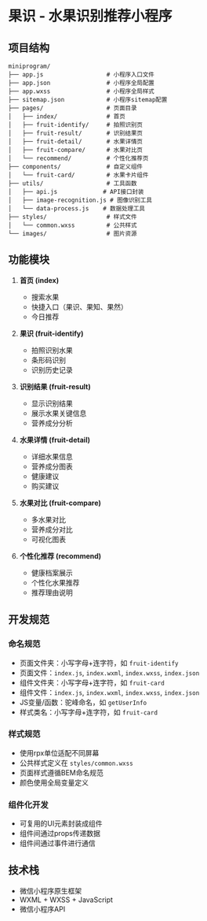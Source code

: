# 果识 - 水果识别推荐小程序

## 项目结构

```
miniprogram/
├── app.js                  # 小程序入口文件
├── app.json                # 小程序全局配置
├── app.wxss                # 小程序全局样式
├── sitemap.json            # 小程序sitemap配置
├── pages/                  # 页面目录
│   ├── index/              # 首页
│   ├── fruit-identify/     # 拍照识别页
│   ├── fruit-result/       # 识别结果页
│   ├── fruit-detail/       # 水果详情页
│   ├── fruit-compare/      # 水果对比页
│   └── recommend/          # 个性化推荐页
├── components/             # 自定义组件
│   └── fruit-card/         # 水果卡片组件
├── utils/                  # 工具函数
│   ├── api.js             # API接口封装
│   ├── image-recognition.js # 图像识别工具
│   └── data-process.js    # 数据处理工具
├── styles/                 # 样式文件
│   └── common.wxss         # 公共样式
└── images/                 # 图片资源
```

## 功能模块

1. **首页 (index)**
   - 搜索水果
   - 快捷入口（果识、果知、果然）
   - 今日推荐

2. **果识 (fruit-identify)**
   - 拍照识别水果
   - 条形码识别
   - 识别历史记录

3. **识别结果 (fruit-result)**
   - 显示识别结果
   - 展示水果关键信息
   - 营养成分分析

4. **水果详情 (fruit-detail)**
   - 详细水果信息
   - 营养成分图表
   - 健康建议
   - 购买建议

5. **水果对比 (fruit-compare)**
   - 多水果对比
   - 营养成分对比
   - 可视化图表

6. **个性化推荐 (recommend)**
   - 健康档案展示
   - 个性化水果推荐
   - 推荐理由说明

## 开发规范

### 命名规范
- 页面文件夹：小写字母+连字符，如 `fruit-identify`
- 页面文件：`index.js`, `index.wxml`, `index.wxss`, `index.json`
- 组件文件夹：小写字母+连字符，如 `fruit-card`
- 组件文件：`index.js`, `index.wxml`, `index.wxss`, `index.json`
- JS变量/函数：驼峰命名，如 `getUserInfo`
- 样式类名：小写字母+连字符，如 `fruit-card`

### 样式规范
- 使用rpx单位适配不同屏幕
- 公共样式定义在 `styles/common.wxss`
- 页面样式遵循BEM命名规范
- 颜色使用全局变量定义

### 组件化开发
- 可复用的UI元素封装成组件
- 组件间通过props传递数据
- 组件间通过事件进行通信

## 技术栈

- 微信小程序原生框架
- WXML + WXSS + JavaScript
- 微信小程序API

